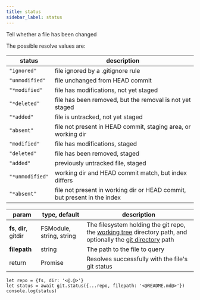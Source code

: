 ```yaml
---
title: status
sidebar_label: status
---
```


Tell whether a file has been changed

The possible resolve values are:

| status          | description                                                              |
| --------------- | ------------------------------------------------------------------------ |
| `"ignored"`     | file ignored by a .gitignore rule                                        |
| `"unmodified"`  | file unchanged from HEAD commit                                          |
| `"*modified"`   | file has modifications, not yet staged                                   |
| `"*deleted"`    | file has been removed, but the removal is not yet staged                 |
| `"*added"`      | file is untracked, not yet staged                                        |
| `"absent"`      | file not present in HEAD commit, staging area, or working dir            |
| `"modified"`    | file has modifications, staged                                           |
| `"deleted"`     | file has been removed, staged                                            |
| `"added"`       | previously untracked file, staged                                        |
| `"*unmodified"` | working dir and HEAD commit match, but index differs                     |
| `"*absent"`     | file not present in working dir or HEAD commit, but present in the index |


| param                   | type, default            | description                                                                                                                                                         |
| ----------------------- | ------------------------ | ------------------------------------------------------------------------------------------------------------------------------------------------------------------- |
| **fs**, **dir**, gitdir | FSModule, string, string | The filesystem holding the git repo, the [working tree](index.html#dir-vs-gitdir) directory path, and optionally the [git directory](index.html#dir-vs-gitdir) path |
| **filepath**            | string                   | The path to the file to query                                                                                                                                       |
| return                  | Promise<string>          | Resolves successfully with the file's git status                                                                                                                    |

```
let repo = {fs, dir: '<@.@>'}
let status = await git.status({...repo, filepath: '<@README.md@>'})
console.log(status)
```